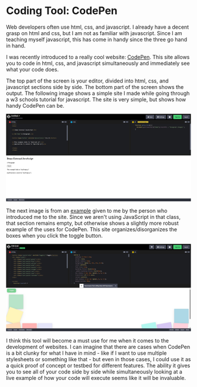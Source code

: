 # Coding Tool: CodePen

Web developers often use html, css, and javascript. I already have a decent grasp on html and css, but I am not as familiar with javascript. Since I am teaching myself javascript, this has come in handy since the three go hand in hand. 

I was recently introduced to a really cool website: [CodePen](https://codepen.io/). This site allows you to code in html, css, and javascript simultaneously and immediately see what your code does.

The top part of the screen is your editor, divided into html, css, and javascript sections side by side. The bottom part of the screen shows the output. The following image shows a simple site I made while going through a w3 schools tutorial for javascript. The site is very simple, but shows how handy CodePen can be.

![Simple Code Pen Example](images/codePenSimple.png)

The next image is from an [example](https://codepen.io/chasewillden/pen/VYLPJxm) given to me by the person who introduced me to the site. Since we aren't using JavaScript in that class, that section remains empty, but otherwise shows a slightly more robust example of the uses for CodePen. This site organizes/disorganizes the boxes when you click the toggle button.

![Complex Code Pen Example](images/codePenComplex.png)

I think this tool will become a must use for me when it comes to the development of websites. I can imagine that there are cases when CodePen is a bit clunky for what I have in mind - like if I want to use multiple stylesheets or something like that - but even in those cases, I could use it as a quick proof of concept or testbed for different features. The ability it gives you to see all of your code side by side while simultaneously looking at a live example of how your code will execute seems like it will be invaluable.
